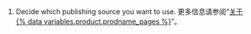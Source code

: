 1. Decide which publishing source you want to use.  更多信息请参阅“[关于 {% data variables.product.prodname_pages %}](/articles/about-github-pages#publishing-sources-for-github-pages-sites)”。
